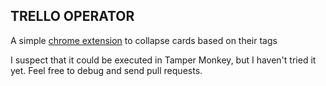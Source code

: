TRELLO OPERATOR
---------------

A simple [chrome
extension](https://chrome.google.com/webstore/detail/trello-operator/hdhgahihkcogpabmijdknjijdiepbclp)
to collapse cards based on their tags

I suspect that it could be executed in Tamper Monkey, but I haven't tried it
yet. Feel free to debug and send pull requests.
